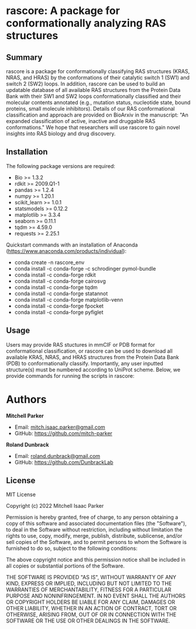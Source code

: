 # rascore: A package for conformationally analyzing RAS structures

## Summary

rascore is a package for conformationally classifying RAS structures (KRAS, NRAS, and HRAS) by the conformations of their catalytic switch 1 (SW1) and switch 2 (SW2) loops. In addition, rascore can be used to build an updatable database of all available RAS structures from the Protein Data Bank with their SW1 and SW2 loops conformationally classified and their molecular contents annotated (e.g., mutation status, nucleotide state, bound proteins, small molecule inhibitors). Details of our RAS conformational classification and approach are provided on BioArxiv in the manuscript: "An expanded classification of active, inactive and druggable RAS conformations." We hope that researchers will use rascore to gain novel insights into RAS biology and drug discovery. 

## Installation

The following package versions are required:

- Bio >= 1.3.2
- rdkit >= 2009.Q1-1
- pandas >= 1.2.4
- numpy >= 1.20.1
- scikit_learn >= 1.0.1
- statsmodels >= 0.12.2
- matplotlib >= 3.3.4
- seaborn >= 0.11.1
- tqdm >= 4.59.0
- requests >= 2.25.1

Quickstart commands with an installation of Anaconda (https://www.anaconda.com/products/individual):

- conda create -n rascore_env
- conda install -c conda-forge -c schrodinger pymol-bundle
- conda install -c conda-forge rdkit
- conda install -c conda-forge cairosvg 
- conda install -c conda-forge tqdm
- conda install -c conda-forge statannot 
- conda install -c conda-forge matplotlib-venn
- conda install -c conda-forge fpocket
- conda install -c conda-forge pyfiglet 

## Usage

Users may provide RAS stuctures in mmCIF or PDB format for conformational classification, or rascore can be used to download all available KRAS, NRAS, and HRAS structures from the Protein Data Bank (PDB) to conformationally classify. Importantly, any user inputted structure(s) must be numbered according to UniProt scheme. Below, we provide commands for running the scripts in rascore:

# Authors

**Mitchell Parker**

- Email: mitch.isaac.parker@gmail.com
- GitHub: https://github.com/mitch-parker

**Roland Dunbrack**

- Email: roland.dunbrack@gmail.com
- GitHub: https://github.com/DunbrackLab

## License
MIT License

Copyright (c) 2022 Mitchell Isaac Parker

Permission is hereby granted, free of charge, to any person obtaining a copy
of this software and associated documentation files (the "Software"), to deal
in the Software without restriction, including without limitation the rights
to use, copy, modify, merge, publish, distribute, sublicense, and/or sell
copies of the Software, and to permit persons to whom the Software is
furnished to do so, subject to the following conditions:

The above copyright notice and this permission notice shall be included in all
copies or substantial portions of the Software.

THE SOFTWARE IS PROVIDED "AS IS", WITHOUT WARRANTY OF ANY KIND, EXPRESS OR
IMPLIED, INCLUDING BUT NOT LIMITED TO THE WARRANTIES OF MERCHANTABILITY,
FITNESS FOR A PARTICULAR PURPOSE AND NONINFRINGEMENT. IN NO EVENT SHALL THE
AUTHORS OR COPYRIGHT HOLDERS BE LIABLE FOR ANY CLAIM, DAMAGES OR OTHER
LIABILITY, WHETHER IN AN ACTION OF CONTRACT, TORT OR OTHERWISE, ARISING FROM,
OUT OF OR IN CONNECTION WITH THE SOFTWARE OR THE USE OR OTHER DEALINGS IN THE
SOFTWARE.